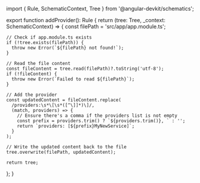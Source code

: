 import { Rule, SchematicContext, Tree } from '@angular-devkit/schematics';

export function addProvider(): Rule {
  return (tree: Tree, _context: SchematicContext) => {
    const filePath = 'src/app/app.module.ts';

    // Check if app.module.ts exists
    if (!tree.exists(filePath)) {
      throw new Error(`${filePath} not found!`);
    }

    // Read the file content
    const fileContent = tree.read(filePath)?.toString('utf-8');
    if (!fileContent) {
      throw new Error(`Failed to read ${filePath}`);
    }

    // Add the provider
    const updatedContent = fileContent.replace(
      /providers:\s*\[\s*([^\]]*)\]/,
      (match, providers) => {
        // Ensure there's a comma if the providers list is not empty
        const prefix = providers.trim() ? `${providers.trim()}, ` : '';
        return `providers: [${prefix}MyNewService]`;
      }
    );

    // Write the updated content back to the file
    tree.overwrite(filePath, updatedContent);

    return tree;
  };
}
